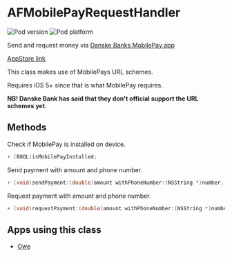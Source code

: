 AFMobilePayRequestHandler
=======================

![Pod version](http://img.shields.io/cocoapods/v/AFMobilePayRequestHandler.svg?style=flat)
![Pod platform](http://img.shields.io/cocoapods/p/AFMobilePayRequestHandler.svg?style=flat)

Send and request money via [Danske Banks MobilePay app](http://www.danskebank.dk/da-dk/privat/selvbetjening/produkter/pages/mobilepay.aspx) 

[AppStore link](https://itunes.apple.com/dk/app/mobilepay-by-danske-bank/id624499138?at=10lHcz)

This class makes use of MobilePays URL schemes.

Requires iOS 5+ since that is what MobilePay requires.

__NB! Danske Bank has said that they don't official support the URL schemes yet.__


## Methods

Check if MobilePay is installed on device.

```objectivec
+ (BOOL)isMobilePayInstalled;
```

Send payment with amount and phone number.

```objectivec
+ (void)sendPayment:(double)amount withPhoneNumber:(NSString *)number;
```

Request payment with amount and phone number.

```objectivec
+ (void)requestPayment:(double)amount withPhoneNumber:(NSString *)number;
```

## Apps using this class

- [Owe](https://itunes.apple.com/dk/app/owe/id819490019?mt=8&at=10lHcz)

